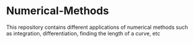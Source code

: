 # Numerical-Methods
This repository contains different applications of numerical methods such as integration, differentiation, finding the length of a curve, etc
